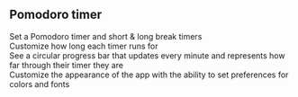 ## Pomodoro timer
Set a Pomodoro timer and short & long break timers<br/>
Customize how long each timer runs for<br/>
See a circular progress bar that updates every minute and represents how far through their timer they are<br/>
Customize the appearance of the app with the ability to set preferences for colors and fonts
